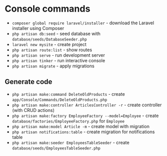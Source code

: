 # Console commands

- `composer global require laravel/installer` - download the Laravel installer using Composer
- `php artisan db:seed` - seed database with `database/seeds/DatabaseSeeder.php`
- `laravel new mysite` - create project
- `php artisan route:list` - show routes
- `php artisan serve` - run development server
- `php artisan tinker` - run interactive console
- `php artisan migrate` - apply migrations

## Generate code

- `php artisan make:command DeleteOldProducts` - create `app/Console/Commands/DeleteOldProducts.php`
- `php artisan make:controller ArticlesController -r` - create controller (with CRUD actions)
- `php artisan make:factory EmployeeFactory --model=Employee` - create `database/factories/EmployeeFactory.php` for `Employee`
- `php artisan make:model Article -m` - create model with migration
- `php artisan notifications:table` - create migration for notifications table
- `php artisan make:seeder EmployeesTableSeeder` - create `database/seeds/EmployeesTableSeeder.php`
